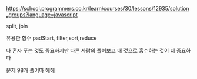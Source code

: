 https://school.programmers.co.kr/learn/courses/30/lessons/12935/solution_groups?language=javascript

split, join

유용한 함수 padStart, filter,sort,reduce

나 혼자 푸는 것도 중요하지만 다른 사람의 풀이보고 내 것으로 흡수하는 것이 더 중요하다

문제 98개 풀어따 헤헤